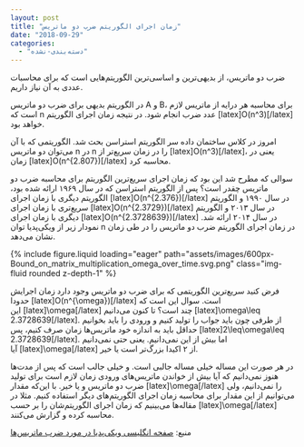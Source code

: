 ```yaml
---
layout: post
title: "زمان اجرای الگوریتم ضرب دو ماتریس"
date: "2018-09-29"
categories: 
  - "دسته‌بندی-نشده"
---
```


ضرب دو ماتریس، از بدیهی‌ترین و اساسی‌ترین الگوریتم‌هایی است که برای محاسبات عددی به آن نیاز داریم.

در الگوریتم بدیهی برای ضرب دو ماتریس A و B، برای محاسبه هر درایه از ماتریس لازم است که n عدد ضرب انجام شود. در نتیجه زمان اجرای الگوریتم \[latex\]O(n^3)\[/latex\] خواهد بود.

امروز در کلاس ساختمان داده سر الگوریتم استراسن بحث شد. الگوریتمی که با آن می‌توان دو ماتریس n در n را در زمان سریع‌تر از \[latex\]O(n^3)\[/latex\]، یعنی در زمان \[latex\]O(n^{2.807})\[/latex\] محاسبه کرد.

سوالی که مطرح شد این بود که زمان اجرای سریع‌ترین الگوریتم برای محاسبه ضرب دو ماتریس چقدر است؟ پس از الگوریتم استراسن که در سال ۱۹۶۹ ارائه شده بود، الگوریتم دیگری با زمان اجرای \[latex\]O(n^{2.376})\[/latex\] در سال ۱۹۹۰ و الگوریتم سریع‌تری با زمان اجرای \[latex\]O(n^{2.3729})\[/latex\] در سال ۲۰۱۳ و الگوریتم دیگری با زمان اجرای \[latex\]O(n^{2.3728639})\[/latex\] در سال ۲۰۱۴ ارائه شد. نمودار زیر از ویکی‌پدیا توان n در زمان اجرای الگوریتم ضرب دو ماتریس را در طی زمان نشان می‌دهد.

{% include figure.liquid loading="eager" path="assets/images/600px-Bound_on_matrix_multiplication_omega_over_time.svg.png" class="img-fluid rounded z-depth-1" %}

فرض کنید سریع‌ترین الگوریتمی که برای ضرب دو ماتریس وجود دارد زمان اجرایش حدودا \[latex\]O(n^{\\omega})\[/latex\] است. سوال این است که این \[latex\]\\omega\[/latex\] چند است؟ تا کنون می‌دانیم \[latex\]\\omega\\leq 2.3728639\[/latex\]. از طرفی چون باید جواب را تولید کنیم و ورودی را باید بخوانیم حداقل باید به اندازه خود ماتریس‌ها زمان صرف کنیم، پس \[latex\]2\\leq\\omega\\leq 2.3728639\[/latex\]. اما بیش از این نمی‌دانیم. یعنی حتی نمی‌دانیم آیا \[latex\]\\omega\[/latex\] از ۲ اکیدا بزرگ‌تر است یا خیر.

در هر صورت این مساله خیلی مساله جالبی است. و خیلی جالب است که پس از مدت‌ها هنوز نمی‌دانیم که آیا بیش از خواندن ماتریس‌های ورودی زمان لازم است برای تولید ضرب دو ماتریس و یا خیر. با این‌که مقدار \[latex\]\\omega\[/latex\] را نمی‌دانیم، ولی می‌توانیم از این مقدار برای محاسبه زمان اجرای الگوریتم‌های دیگر استفاده کنیم. مثلا در مقاله‌ها می‌بینیم که زمان اجرای الگوریتم‌شان را بر حسب \[latex\]\\omega\[/latex\] محاسبه کرده و گزارش می‌کنند.

منبع: [صفحه انگلیسی ویکی‌پدیا در مورد ضرب ماتریس‌ها](https://en.wikipedia.org/wiki/Matrix_multiplication)
